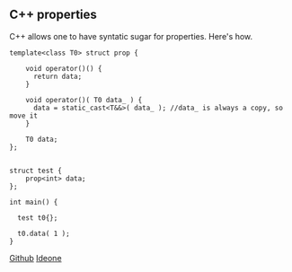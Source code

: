 
## C++ properties

   C++ allows one to have syntatic sugar for properties. Here's how.

    
    template<class T0> struct prop {

        void operator()() {
          return data;
        }

        void operator()( T0 data_ ) {
          data = static_cast<T&&>( data_ ); //data_ is always a copy, so move it
        }

        T0 data;
    };


    struct test {
        prop<int> data;
    };

    int main() {
      
      test t0{};
      
      t0.data( 1 );
    }

  [Github](https://github.com/alexpolt/poetry/blob/master/cpp-property.cpp) [Ideone](http://ideone.com/oAUNuO)

